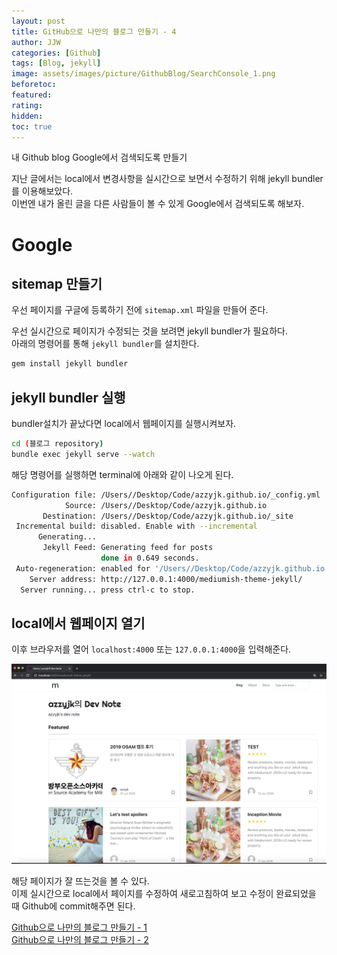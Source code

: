 ```yaml
---
layout: post
title: GitHub으로 나만의 블로그 만들기 - 4
author: JJW
categories: [Github]
tags: [Blog, jekyll]
image: assets/images/picture/GithubBlog/SearchConsole_1.png
beforetoc:
featured:
rating:
hidden:
toc: true
---
```


내 Github blog Google에서 검색되도록 만들기

지난 글에서는 local에서 변경사항을 실시간으로 보면서 수정하기 위해 jekyll bundler를 이용해보았다.  
이번엔 내가 올린 글을 다른 사람들이 볼 수 있게 Google에서 검색되도록 해보자.

# Google

## sitemap 만들기

우선 페이지를 구글에 등록하기 전에 `sitemap.xml` 파일을 만들어 준다.

우선 실시간으로 페이지가 수정되는 것을 보려면 jekyll bundler가 필요하다.  
아래의 명령어를 통해 `jekyll bundler`를 설치한다.

```sh
gem install jekyll bundler
```

## jekyll bundler 실행

bundler설치가 끝났다면 local에서 웹페이지를 실행시켜보자.

```sh
cd (블로그 repository)
bundle exec jekyll serve --watch
```

해당 명령어를 실행하면 terminal에 아래와 같이 나오게 된다.

```sh
Configuration file: /Users//Desktop/Code/azzyjk.github.io/_config.yml
            Source: /Users//Desktop/Code/azzyjk.github.io
       Destination: /Users//Desktop/Code/azzyjk.github.io/_site
 Incremental build: disabled. Enable with --incremental
      Generating...
       Jekyll Feed: Generating feed for posts
                    done in 0.649 seconds.
 Auto-regeneration: enabled for '/Users//Desktop/Code/azzyjk.github.io'
    Server address: http://127.0.0.1:4000/mediumish-theme-jekyll/
  Server running... press ctrl-c to stop.
```

## local에서 웹페이지 열기

이후 브라우저를 열어 `localhost:4000` 또는 `127.0.0.1:4000`을 입력해준다.

<img class="blogPict" src="assets/images/picture/GithubBlog/Githubblog_2.png">

해당 페이지가 잘 뜨는것을 볼 수 있다.  
이제 실시간으로 local에서 페이지를 수정하여 새로고침하여 보고 수정이 완료되었을 때 Github에 commit해주면 된다.

[Github으로 나만의 블로그 만들기 - 1](../GithubBlog_1)  
[Github으로 나만의 블로그 만들기 - 2](../GithubBlog_2)
